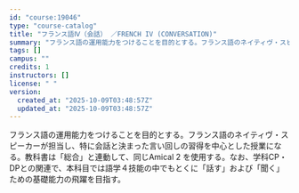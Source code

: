 ```yaml
---
id: "course:19046"
type: "course-catalog"
title: "フランス語Ⅳ（会話） ／FRENCH IV (CONVERSATION)"
summary: "フランス語の運用能力をつけることを目的とする。フランス語のネイティヴ・スピーカーが担当し、特に会話と決まった言い回しの習得を中心とした授業になる。教科書は「総合」と連動して、同じAmical 2 を使用する。なお、学科CP・DPとの関連で、…"
tags: []
campus: ""
credits: 1
instructors: []
license: " "
version:
  created_at: "2025-10-09T03:48:57Z"
  updated_at: "2025-10-09T03:48:57Z"
---
```


フランス語の運用能力をつけることを目的とする。フランス語のネイティヴ・スピーカーが担当し、特に会話と決まった言い回しの習得を中心とした授業になる。教科書は「総合」と連動して、同じAmical 2 を使用する。なお、学科CP・DPとの関連で、本科目では語学４技能の中でもとくに「話す」および「聞く」ための基礎能力の飛躍を目指す。

